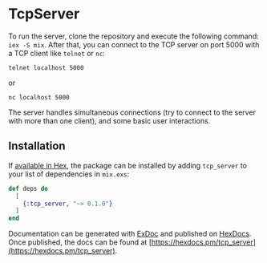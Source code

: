 # TcpServer

To run the server, clone the repository and execute the following command: `iex -S mix`.
After that, you can connect to the TCP server on port 5000 with a TCP client like `telnet` or `nc`:
```
telnet localhost 5000
```
or
```
nc localhost 5000
```

The server handles simultaneous connections (try to connect to the server with more than one client), and some basic user interactions.

## Installation

If [available in Hex](https://hex.pm/docs/publish), the package can be installed
by adding `tcp_server` to your list of dependencies in `mix.exs`:

```elixir
def deps do
  [
    {:tcp_server, "~> 0.1.0"}
  ]
end
```

Documentation can be generated with [ExDoc](https://github.com/elixir-lang/ex_doc)
and published on [HexDocs](https://hexdocs.pm). Once published, the docs can
be found at [https://hexdocs.pm/tcp_server](https://hexdocs.pm/tcp_server).

